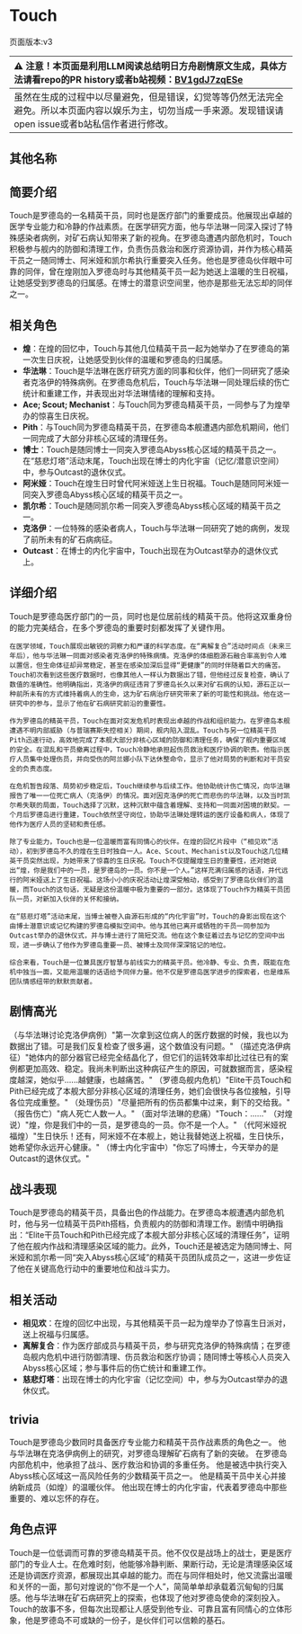 # Touch
页面版本:v3
 

| :warning: 注意！本页面是利用LLM阅读总结明日方舟剧情原文生成，具体方法请看repo的PR history或者b站视频：[BV1gdJ7zqESe](https://www.bilibili.com/video/BV1gdJ7zqESe/)         |
|:----------------------------|
| 虽然在生成的过程中以尽量避免，但是错误，幻觉等等仍然无法完全避免。所以本页面内容以娱乐为主，切勿当成一手来源。发现错误请open issue或者b站私信作者进行修改。|



## 其他名称

## 简要介绍
Touch是罗德岛的一名精英干员，同时也是医疗部门的重要成员。他展现出卓越的医学专业能力和冷静的作战素质。在医学研究方面，他与华法琳一同深入探讨了特殊感染者病例，对矿石病认知带来了新的视角。在罗德岛遭遇内部危机时，Touch积极参与舰内的防御和清理工作，负责伤员救治和医疗资源协调，并作为核心精英干员之一随同博士、阿米娅和凯尔希执行重要突入任务。他也是罗德岛伙伴眼中可靠的同伴，曾在煌刚加入罗德岛时与其他精英干员一起为她送上温暖的生日祝福，让她感受到罗德岛的归属感。在博士的潜意识空间里，他亦是那些无法忘却的同伴之一。
## 相关角色
-   **煌**：在煌的回忆中，Touch与其他几位精英干员一起为她举办了在罗德岛的第一次生日庆祝，让她感受到伙伴的温暖和罗德岛的归属感。
-   **华法琳**：Touch是华法琳在医疗研究方面的同事和伙伴，他们一同研究了感染者克洛伊的特殊病例。在罗德岛危机后，Touch与华法琳一同处理后续的伤亡统计和重建工作，并表现出对华法琳情绪的理解和支持。
-   **Ace; Scout; Mechanist**：与Touch同为罗德岛精英干员，一同参与了为煌举办的惊喜生日庆祝。
-   **Pith**：与Touch同为罗德岛精英干员，在罗德岛本舰遭遇内部危机期间，他们一同完成了大部分非核心区域的清理任务。
-   **博士**：Touch是随同博士一同突入罗德岛Abyss核心区域的精英干员之一。在“慈悲灯塔”活动末尾，Touch出现在博士的内化宇宙（记忆/潜意识空间）中，参与Outcast的退休仪式。
-   **阿米娅**：Touch在煌生日时曾代阿米娅送上生日祝福。Touch是随同阿米娅一同突入罗德岛Abyss核心区域的精英干员之一。
-   **凯尔希**：Touch是随同凯尔希一同突入罗德岛Abyss核心区域的精英干员之一。
-   **克洛伊**：一位特殊的感染者病人，Touch与华法琳一同研究了她的病例，发现了前所未有的矿石病病征。
-   **Outcast**：在博士的内化宇宙中，Touch出现在为Outcast举办的退休仪式上。
## 详细介绍
Touch是罗德岛医疗部门的一员，同时也是位居前线的精英干员。他将这双重身份的能力完美结合，在多个罗德岛的重要时刻都发挥了关键作用。

    在医学领域，Touch展现出敏锐的洞察力和严谨的科学态度。在“离解复合”活动时间点（未来三年后），他与华法琳一同面对感染者克洛伊的特殊病情。克洛伊的体细胞源石融合率高到令人难以置信，但生命体征却异常稳定，甚至在感染加深后显得“更健康”的同时伴随着巨大的痛苦。Touch初次看到这些医疗数据时，也像其他人一样认为数据出了错，但他经过反复检查，确认了数值的准确性。他明确指出，克洛伊的病征违背了罗德岛长久以来对矿石病的认知，源石正以一种前所未有的方式维持着病人的生命，这为矿石病治疗研究带来了新的可能性和挑战。他在这一研究中的参与，显示了他在矿石病研究前沿的重要性。

    作为罗德岛的精英干员，Touch在面对突发危机时表现出卓越的作战和组织能力。在罗德岛本舰遭遇不明内部威胁（与普瑞赛斯失控相关）期间，舰内陷入混乱。Touch与另一位精英干员Pith迅速行动，高效地完成了本舰大部分非核心区域的防御和清理任务，确保了舰内重要区域的安全。在混乱和干员撤离过程中，Touch冷静地承担起伤员救治和医疗协调的职责。他指示医疗人员集中处理伤员，并向受伤的阿兰娜小队下达休整命令，显示了他对局势的判断和对干员安全的负责态度。

    在危机暂告段落、局势初步稳定后，Touch继续参与后续工作。他协助统计伤亡情况，向华法琳报告了唯一一位死亡病人（克洛伊）的情况。面对因克洛伊的死亡而悲伤的华法琳，以及当时凯尔希失联的局面，Touch选择了沉默，这种沉默中蕴含着理解、支持和一同面对困境的默契。一个月后罗德岛进行重建，Touch依然坚守岗位，协助华法琳处理转运的医疗设备和病人，体现了他作为医疗人员的坚韧和责任感。

    除了专业能力，Touch也是一位温暖而富有同情心的伙伴。在煌的回忆片段中（“相见欢”活动），初到罗德岛不久的煌在生日时独自一人。Ace、Scout、Mechanist以及Touch这几位精英干员突然出现，为她带来了惊喜的生日庆祝。Touch不仅提醒煌生日的重要性，还对她说出“煌，你是我们中的一员，是罗德岛的一员。你不是一个人。”这样充满归属感的话语，并代远行的阿米娅送上了生日祝福。这场小小的庆祝活动让煌深受触动，感受到了罗德岛伙伴们的温暖，而Touch的这句话，无疑是这份温暖中极为重要的一部分。这体现了Touch作为精英干员团队一员，对新加入伙伴的关怀和接纳。

    在“慈悲灯塔”活动末尾，当博士被卷入由源石形成的“内化宇宙”时，Touch的身影出现在这个由博士潜意识或记忆构建的罗德岛模拟空间中。他与其他已离开或牺牲的干员一同参加为Outcast举办的退休仪式，并与博士进行了简短交流。他在这个象征着过去与记忆的空间中出现，进一步确认了他作为罗德岛重要一员、被博士及同伴深深铭记的地位。

    综合来看，Touch是一位兼具医疗智慧与前线实力的精英干员。他冷静、专业、负责，既能在危机中独当一面，又能用温暖的话语给予同伴力量。他不仅是罗德岛医学进步的探索者，也是维系团队情感纽带的默默贡献者。
## 剧情高光
（与华法琳讨论克洛伊病例）"第一次拿到这位病人的医疗数据的时候，我也以为数据出了错。可是我们反复检查了很多遍，这个数值没有问题。"
    （描述克洛伊病征）"她体内的部分器官已经完全结晶化了，但它们的运转效率却比过往已有的案例都更加高效、稳定。我尚未判断出这种病征产生的原因，可就数据而言，感染程度越深，她似乎......越健康，也越痛苦。"
    （罗德岛舰内危机）"Elite干员Touch和Pith已经完成了本舰大部分非核心区域的清理任务，她们会很快与各位接触，引导各位完成重整。"
    （处理伤员）"尽量把所有的伤员都集中过来，剩下的交给我。"
    （报告伤亡）"病人死亡人数一人。"
    （面对华法琳的悲痛）"Touch：......"
    （对煌说）"煌，你是我们中的一员，是罗德岛的一员。你不是一个人。"
    （代阿米娅祝福煌）"生日快乐！还有，阿米娅不在本舰上，她让我替她送上祝福，生日快乐，她希望你永远开心健康。"
    （博士内化宇宙中）"你忘了吗博士，今天举办的是Outcast的退休仪式。"
## 战斗表现
Touch是罗德岛的精英干员，具备出色的作战能力。在罗德岛本舰遭遇内部危机时，他与另一位精英干员Pith搭档，负责舰内的防御和清理工作。剧情中明确指出：“Elite干员Touch和Pith已经完成了本舰大部分非核心区域的清理任务”，证明了他在舰内作战和清理感染区域的能力。此外，Touch还是被选定为随同博士、阿米娅和凯尔希一同“突入Abyss核心区域”的精英干员团队成员之一，这进一步佐证了他在关键高危行动中的重要地位和战斗实力。
## 相关活动
-   **相见欢**：在煌的回忆中出现，与其他精英干员一起为煌举办了惊喜生日派对，送上祝福与归属感。
-   **离解复合**：作为医疗部成员与精英干员，参与研究克洛伊的特殊病情；在罗德岛舰内危机中进行防御清理、伤员救治和医疗协调；随同博士等核心人员突入Abyss核心区域；参与事件后的伤亡统计和重建工作。
-   **慈悲灯塔**：出现在博士的内化宇宙（记忆空间）中，参与为Outcast举办的退休仪式。
## trivia
Touch是罗德岛少数同时具备医疗专业能力和精英干员作战素质的角色之一。
    他与华法琳在克洛伊病例上的研究，对罗德岛理解矿石病有了新的突破。
    在罗德岛内部危机中，他承担了战斗、医疗救治和协调的多重任务。
    他是被选中执行突入Abyss核心区域这一高风险任务的少数精英干员之一。
    他是精英干员中关心并接纳新成员（如煌）的温暖伙伴。
    他出现在博士的内化宇宙，代表着罗德岛中那些重要的、难以忘怀的存在。
## 角色点评
Touch是一位低调而可靠的罗德岛精英干员。他不仅仅是战场上的战士，更是医疗部门的专业人士。在危难时刻，他能够冷静判断、果断行动，无论是清理感染区域还是协调医疗资源，都展现出其卓越的能力。而在与同伴相处时，他又流露出温暖和关怀的一面，那句对煌说的“你不是一个人”，简简单单却承载着沉甸甸的归属感。他与华法琳在矿石病研究上的探索，也体现了他对罗德岛使命的深刻投入。Touch的故事不多，但每次出现都让人感受到他专业、可靠且富有同情心的立体形象，他是罗德岛不可或缺的一份子，是伙伴们可以信赖的基石。